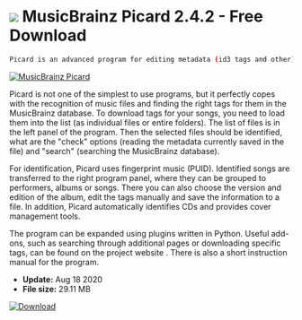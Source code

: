 # ![](https://cdn.softexe.net/static/icon/0/musicbrainz-picard-9430.png) MusicBrainz Picard 2.4.2 - Free Download

```sh
Picard is an advanced program for editing metadata (id3 tags and other) music files. Its basic task is to retrieve information about music from the MusicBrainz website, of which it is an official "client".
```
[![MusicBrainz Picard](https://gallery.dpcdn.pl/imgc/Tools/2767/g_-_420x350_1.5_-_x20110427160044_00.jpg)](https://softexe.net/win/multimedia/other/musicbrainz-picard:adcR.html)

Picard is not one of the simplest to use programs, but it perfectly copes with the recognition of music files and finding the right tags for them in the MusicBrainz database. To download tags for your songs, you need to load them into the list (as individual files or entire folders). The list of files is in the left panel of the program. Then the selected files should be identified, what are the "check" options (reading the metadata currently saved in the file) and "search" (searching the MusicBrainz database).
 
 For identification, Picard uses fingerprint music (PUID). Identified songs are transferred to the right program panel, where they can be grouped to performers, albums or songs. There you can also choose the version and edition of the album, edit the tags manually and save the information to a file. In addition, Picard automatically identifies CDs and provides cover management tools.
 
 The program can be expanded using plugins written in Python. Useful add-ons, such as searching through additional pages or downloading specific tags, can be found on the project website . There is also a short instruction manual for the program.


- **Update:** Aug 18 2020
- **File size:** 29.11 MB

[![Download](https://cdn.softexe.net/static/img/download.png)](https://softexe.net/win/multimedia/other/musicbrainz-picard:adcR.html)

